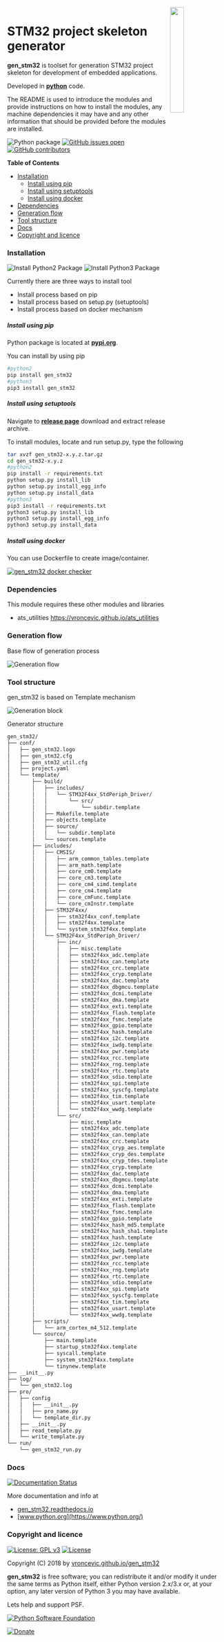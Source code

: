 <img align="right" src="https://raw.githubusercontent.com/vroncevic/gen_stm32/dev/docs/gen_stm32_logo.png" width="25%">

# STM32 project skeleton generator

**gen_stm32** is toolset for generation STM32 project skeleton for
development of embedded applications.

Developed in **[python](https://www.python.org/)** code.

The README is used to introduce the modules and provide instructions on
how to install the modules, any machine dependencies it may have and any
other information that should be provided before the modules are installed.

![Python package](https://github.com/vroncevic/gen_stm32/workflows/Python%20package/badge.svg?branch=master)
 [![GitHub issues open](https://img.shields.io/github/issues/vroncevic/gen_stm32.svg)](https://github.com/vroncevic/gen_stm32/issues) [![GitHub contributors](https://img.shields.io/github/contributors/vroncevic/gen_stm32.svg)](https://github.com/vroncevic/gen_stm32/graphs/contributors)

<!-- START doctoc generated TOC please keep comment here to allow auto update -->
<!-- DON'T EDIT THIS SECTION, INSTEAD RE-RUN doctoc TO UPDATE -->
**Table of Contents**

- [Installation](#installation)
    - [Install using pip](#install-using-pip)
    - [Install using setuptools](#install-using-setuptools)
    - [Install using docker](#install-using-docker)
- [Dependencies](#dependencies)
- [Generation flow](#generation-flow)
- [Tool structure](#tool-structure)
- [Docs](#docs)
- [Copyright and licence](#copyright-and-licence)

<!-- END doctoc generated TOC please keep comment here to allow auto update -->

### Installation

![Install Python2 Package](https://github.com/vroncevic/gen_stm32/workflows/Install%20Python2%20Package%20gen_stm32/badge.svg?branch=master) ![Install Python3 Package](https://github.com/vroncevic/gen_stm32/workflows/Install%20Python3%20Package%20gen_stm32/badge.svg?branch=master)

Currently there are three ways to install tool
* Install process based on pip
* Install process based on setup.py (setuptools)
* Install process based on docker mechanism

##### Install using pip

Python package is located at **[pypi.org](https://pypi.org/project/gen_stm32/)**.

You can install by using pip

```bash
#python2
pip install gen_stm32
#python3
pip3 install gen_stm32
```

##### Install using setuptools

Navigate to **[release page](https://github.com/vroncevic/gen_stm32/releases)** download and extract release archive.

To install modules, locate and run setup.py, type the following

```bash
tar xvzf gen_stm32-x.y.z.tar.gz
cd gen_stm32-x.y.z
#python2
pip install -r requirements.txt
python setup.py install_lib
python setup.py install_egg_info
python setup.py install_data
#python3
pip3 install -r requirements.txt
python3 setup.py install_lib
python3 setup.py install_egg_info
python3 setup.py install_data
```

##### Install using docker

You can use Dockerfile to create image/container.

[![gen_stm32 docker checker](https://github.com/vroncevic/gen_stm32/workflows/gen_stm32%20docker%20checker/badge.svg)](https://github.com/vroncevic/gen_stm32/actions?query=workflow%3A%22gen_stm32+docker+checker%22)

### Dependencies

This module requires these other modules and libraries

* ats_utilities https://vroncevic.github.io/ats_utilities

### Generation flow

Base flow of generation process

![Generation flow](https://raw.githubusercontent.com/vroncevic/gen_stm32/dev/docs/gen_stm32_flow.png)

### Tool structure

gen_stm32 is based on Template mechanism

![Generation block](https://raw.githubusercontent.com/vroncevic/gen_stm32/dev/docs/gen_stm32.png)

Generator structure

```bash
gen_stm32/
├── conf/
│   ├── gen_stm32.logo
│   ├── gen_stm32.cfg
│   ├── gen_stm32_util.cfg
│   ├── project.yaml
│   └── template/
│       ├── build/
│       │   ├── includes/
│       │   │   └── STM32F4xx_StdPeriph_Driver/
│       │   │       └── src/
│       │   │           └── subdir.template
│       │   ├── Makefile.template
│       │   ├── objects.template
│       │   ├── source/
│       │   │   └── subdir.template
│       │   └── sources.template
│       ├── includes/
│       │   ├── CMSIS/
│       │   │   ├── arm_common_tables.template
│       │   │   ├── arm_math.template
│       │   │   ├── core_cm0.template
│       │   │   ├── core_cm3.template
│       │   │   ├── core_cm4_simd.template
│       │   │   ├── core_cm4.template
│       │   │   ├── core_cmFunc.template
│       │   │   └── core_cmInstr.template
│       │   ├── STM32F4xx/
│       │   │   ├── stm32f4xx_conf.template
│       │   │   ├── stm32f4xx.template
│       │   │   └── system_stm32f4xx.template
│       │   └── STM32F4xx_StdPeriph_Driver/
│       │       ├── inc/
│       │       │   ├── misc.template
│       │       │   ├── stm32f4xx_adc.template
│       │       │   ├── stm32f4xx_can.template
│       │       │   ├── stm32f4xx_crc.template
│       │       │   ├── stm32f4xx_cryp.template
│       │       │   ├── stm32f4xx_dac.template
│       │       │   ├── stm32f4xx_dbgmcu.template
│       │       │   ├── stm32f4xx_dcmi.template
│       │       │   ├── stm32f4xx_dma.template
│       │       │   ├── stm32f4xx_exti.template
│       │       │   ├── stm32f4xx_flash.template
│       │       │   ├── stm32f4xx_fsmc.template
│       │       │   ├── stm32f4xx_gpio.template
│       │       │   ├── stm32f4xx_hash.template
│       │       │   ├── stm32f4xx_i2c.template
│       │       │   ├── stm32f4xx_iwdg.template
│       │       │   ├── stm32f4xx_pwr.template
│       │       │   ├── stm32f4xx_rcc.template
│       │       │   ├── stm32f4xx_rng.template
│       │       │   ├── stm32f4xx_rtc.template
│       │       │   ├── stm32f4xx_sdio.template
│       │       │   ├── stm32f4xx_spi.template
│       │       │   ├── stm32f4xx_syscfg.template
│       │       │   ├── stm32f4xx_tim.template
│       │       │   ├── stm32f4xx_usart.template
│       │       │   └── stm32f4xx_wwdg.template
│       │       └── src/
│       │           ├── misc.template
│       │           ├── stm32f4xx_adc.template
│       │           ├── stm32f4xx_can.template
│       │           ├── stm32f4xx_crc.template
│       │           ├── stm32f4xx_cryp_aes.template
│       │           ├── stm32f4xx_cryp_des.template
│       │           ├── stm32f4xx_cryp_tdes.template
│       │           ├── stm32f4xx_cryp.template
│       │           ├── stm32f4xx_dac.template
│       │           ├── stm32f4xx_dbgmcu.template
│       │           ├── stm32f4xx_dcmi.template
│       │           ├── stm32f4xx_dma.template
│       │           ├── stm32f4xx_exti.template
│       │           ├── stm32f4xx_flash.template
│       │           ├── stm32f4xx_fsmc.template
│       │           ├── stm32f4xx_gpio.template
│       │           ├── stm32f4xx_hash_md5.template
│       │           ├── stm32f4xx_hash_sha1.template
│       │           ├── stm32f4xx_hash.template
│       │           ├── stm32f4xx_i2c.template
│       │           ├── stm32f4xx_iwdg.template
│       │           ├── stm32f4xx_pwr.template
│       │           ├── stm32f4xx_rcc.template
│       │           ├── stm32f4xx_rng.template
│       │           ├── stm32f4xx_rtc.template
│       │           ├── stm32f4xx_sdio.template
│       │           ├── stm32f4xx_spi.template
│       │           ├── stm32f4xx_syscfg.template
│       │           ├── stm32f4xx_tim.template
│       │           ├── stm32f4xx_usart.template
│       │           └── stm32f4xx_wwdg.template
│       ├── scripts/
│       │   └── arm_cortex_m4_512.template
│       └── source/
│           ├── main.template
│           ├── startup_stm32f4xx.template
│           ├── syscall.template
│           ├── system_stm32f4xx.template
│           └── tinynew.template
├── __init__.py
├── log/
│   └── gen_stm32.log
├── pro/
│   ├── config
│   │   ├── __init__.py
│   │   ├── pro_name.py
│   │   └── template_dir.py
│   ├── __init__.py
│   ├── read_template.py
│   └── write_template.py
└── run/
    └── gen_stm32_run.py
```

### Docs

[![Documentation Status](https://readthedocs.org/projects/gen_stm32/badge/?version=latest)](https://gen_stm32.readthedocs.io/en/latest/?badge=latest)

More documentation and info at

* [gen_stm32.readthedocs.io](https://gen_stm32.readthedocs.io/en/latest/)
* [www.python.org](https://www.python.org/)

### Copyright and licence

[![License: GPL v3](https://img.shields.io/badge/License-GPLv3-blue.svg)](https://www.gnu.org/licenses/gpl-3.0) [![License](https://img.shields.io/badge/License-Apache%202.0-blue.svg)](https://opensource.org/licenses/Apache-2.0)

Copyright (C) 2018 by [vroncevic.github.io/gen_stm32](https://vroncevic.github.io/gen_stm32)

**gen_stm32** is free software; you can redistribute it and/or modify
it under the same terms as Python itself, either Python version 2.x/3.x or,
at your option, any later version of Python 3 you may have available.

Lets help and support PSF.

[![Python Software Foundation](https://raw.githubusercontent.com/vroncevic/gen_stm32/dev/docs/psf-logo-alpha.png)](https://www.python.org/psf/)

[![Donate](https://www.paypalobjects.com/en_US/i/btn/btn_donateCC_LG.gif)](https://psfmember.org/index.php?q=civicrm/contribute/transact&reset=1&id=2)
